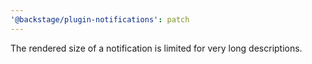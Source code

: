 ```yaml
---
'@backstage/plugin-notifications': patch
---
```


The rendered size of a notification is limited for very long descriptions.
